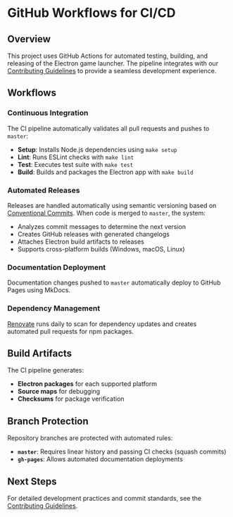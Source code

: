 # GitHub Workflows for CI/CD

## Overview

This project uses GitHub Actions for automated testing, building, and releasing of the Electron game launcher. The pipeline integrates with our [Contributing Guidelines](https://AincradOT.github.io/launcher/contributing) to provide a seamless development experience.

## Workflows

### Continuous Integration

The CI pipeline automatically validates all pull requests and pushes to `master`:

- **Setup**: Installs Node.js dependencies using `make setup`
- **Lint**: Runs ESLint checks with `make lint`
- **Test**: Executes test suite with `make test`
- **Build**: Builds and packages the Electron app with `make build`

### Automated Releases

Releases are handled automatically using semantic versioning based on [Conventional Commits](https://www.conventionalcommits.org/). When code is merged to `master`, the system:

- Analyzes commit messages to determine the next version
- Creates GitHub releases with generated changelogs
- Attaches Electron build artifacts to releases
- Supports cross-platform builds (Windows, macOS, Linux)

### Documentation Deployment

Documentation changes pushed to `master` automatically deploy to GitHub Pages using MkDocs.

### Dependency Management

[Renovate](https://github.com/renovatebot/renovate) runs daily to scan for dependency updates and creates automated pull requests for npm packages.

## Build Artifacts

The CI pipeline generates:

- **Electron packages** for each supported platform
- **Source maps** for debugging
- **Checksums** for package verification

## Branch Protection

Repository branches are protected with automated rules:

- **`master`**: Requires linear history and passing CI checks (squash commits)
- **`gh-pages`**: Allows automated documentation deployments

## Next Steps

For detailed development practices and commit standards, see the [Contributing Guidelines](https://AincradOT.github.io/launcher/contributing).
